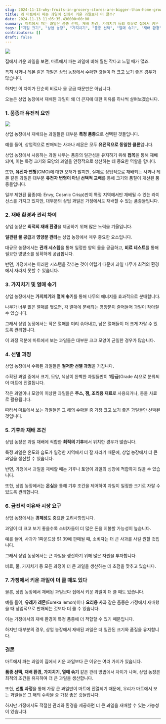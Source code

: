 ```yaml
---
slug: 2024-11-13-why-fruits-in-grocery-stores-are-bigger-than-home-grown-fruits
title: 왜 마트에서 파는 과일이 집에서 키운 과일보다 더 클까?
date: 2024-11-13 11:05:35.430000+00:00
summary: 마트에서 파는 과일은 품종 선택, 재배 환경, 가지치기 등의 이유로 집에서 키운 과일보다 더 크게 자랍니다. 상업 농장의 관리와 선별 과정이 과일 크기에 큰 영향을 미칩니다.
tags: ["과일 크기", "상업 농장", "가지치기", "품종 선택", "열매 솎기", "재배 환경"]
contributors: []
draft: false
---
```


![](https://blogger.googleusercontent.com/img/a/AVvXsEjE5L4fCLv4io5cV9Mkmv1Zl2uTTcSQqHsyIvtW3i0aBFKpWQqpYaDzimtJXmfDpe6BoRtIASliYyTmJf34o0OLGdWeEx08jYbCXRlCOZR4_ZZVnVES8tOhIsRO5wFh_dMXHREnJlYk6d95FaPry4mPeLrao489mKrLByNBblWAlKymMHmRHA0upZwpBUE)

집에서 키운 과일을 보면, 마트에서 파는 과일에 비해 훨씬 작다고 느낄 때가 많죠.

특히 사과나 레몬 같은 과일은 상업 농장에서 수확한 것들이 더 크고 보기 좋은 경우가 많습니다.

하지만 이 차이가 단순히 비료나 물 공급 때문만은 아닙니다.

오늘은 상업 농장에서 재배된 과일이 왜 더 큰지에 대한 이유를 하나씩 살펴보겠습니다.

### 1. **품종과 유전적 요인**

![](https://blogger.googleusercontent.com/img/a/AVvXsEgf1h6nD0JZANATz_jpY8nFSyFQTrvcK6_7CQJiEaUsekmLmUJVOIHOKSlpAfs3zJhUC0Tkh8EaxKW0XqYEKdMqbvbhRx2cYeLEgOtZHWYjv0a6HKlf6lkKjNAx5enbw4MC-SFK2HIrTI2L3aRHzkWjEx8F4haR0O4T33KhP6XGWt5tI8OlJ8Rfasmx3Ck)

상업 농장에서 재배되는 과일들은 대부분 **특정 품종**으로 선택된 것들입니다.

예를 들어, 상업적으로 판매되는 사과나 레몬은 모두 **유전적으로 동일한 클론**입니다.

상업 농장에서 사용하는 과일 나무는 품종의 일관성을 유지하기 위해 **접목**을 통해 재배되며, 이는 특정 크기와 모양의 과일을 안정적으로 생산하는 데 중요한 역할을 합니다.

또한, **유전자 변형**(GMO)에 대한 오해가 많지만, 실제로 상업적으로 재배되는 사과나 레몬 같은 과일은 대부분 **유전자 변형이 아닌 선택적 교배**를 통해 크기와 품질이 개선된 품종들입니다.

일부 제한된 품종(예: Envy, Cosmic Crisp)만이 특정 지역에서만 재배될 수 있는 라이선스를 가지고 있지만, 대부분의 상업 과일은 가정에서도 재배할 수 있는 품종들입니다.

### 2. **재배 환경과 관리 차이**

상업 농장은 **최적의 재배 환경**을 제공하기 위해 많은 노력을 기울입니다.

**일관된 물 공급**과 **영양분 관리**는 상업 농장에서 매우 중요한 요소입니다.

대규모 농장에서는 **관개 시스템**을 통해 일정한 양의 물을 공급하고, **비료 테스트**를 통해 필요한 영양소를 정확하게 공급합니다.

반면, 가정에서는 이러한 시스템을 갖추는 것이 어렵기 때문에 과일 나무가 최적의 환경에서 자라지 못할 수 있습니다.

### 3. **가지치기 및 열매 솎기**

상업 농장에서는 **가지치기**와 **열매 솎기**를 통해 나무의 에너지를 효과적으로 분배합니다.

나무가 너무 많은 열매를 맺으면, 각 열매에 분배되는 영양분이 줄어들어 과일이 작아질 수 있습니다.

그래서 상업 농장에서는 작은 열매를 미리 솎아내고, 남은 열매들이 더 크게 자랄 수 있도록 관리합니다.

이 과정 덕분에 마트에서 보는 과일들은 대부분 크고 모양이 균일한 경우가 많습니다.

### 4. **선별 과정**

상업 농장에서 수확된 과일들은 **철저한 선별 과정**을 거칩니다.

수확된 과일 중에서 크기, 모양, 색상이 완벽한 과일들만이 **1등급**(Grade A)으로 분류되어 마트에 진열됩니다.

작은 과일이나 모양이 이상한 과일들은 **주스, 잼, 조리용 재료**로 사용되거나, 동물 사료로 활용됩니다.

따라서 마트에서 보는 과일들은 그 해의 수확물 중 가장 크고 보기 좋은 과일들만 선택된 것입니다.

### 5. **기후와 재배 조건**

상업 농장은 과일 재배에 적합한 **최적의 기후**에서 위치한 경우가 많습니다.

특정 과일은 온도와 습도가 일정한 지역에서 더 잘 자라기 때문에, 상업 농장에서 더 큰 과일을 생산할 수 있습니다.

반면, 가정에서 과일을 재배할 때는 기후나 토양이 과일의 성장에 적합하지 않을 수 있습니다.

또한, 상업 농장에서는 **온실**을 통해 기후 조건을 제어하여 과일이 일정한 크기로 자랄 수 있도록 관리합니다.

### 6. **금전적 이유와 시장 요구**

상업 농장에서는 **경제성**도 중요한 고려사항입니다.

과일이 더 크고 보기 좋을수록 소비자들이 더 많은 돈을 지불할 가능성이 높습니다.

예를 들어, 사과가 1파운드당 $1.39에 판매될 때, 소비자는 더 큰 사과를 사길 원할 것입니다.

그래서 상업 농장에서는 큰 과일을 생산하기 위해 많은 자원을 투자합니다.

비료, 물, 가지치기 등 모든 과정이 더 큰 과일을 생산하는 데 초점을 맞추고 있습니다.

### 7. **가정에서 키운 과일이 더 클 때도 있다**

물론, 상업 농장에서 재배된 과일보다 집에서 키운 과일이 더 클 때도 있습니다.

예를 들어, **유레카 레몬**(Eureka lemon)이나 **요리용 사과** 같은 품종은 가정에서 재배했을 때 상업적으로 판매되는 것보다 더 클 수 있습니다.

이는 가정에서의 재배 환경이 특정 품종에 더 적합할 수 있기 때문입니다.

하지만 대부분의 경우, 상업 농장에서 재배된 과일은 더 일관된 크기와 품질을 유지합니다.

### 결론

마트에서 파는 과일이 집에서 키운 과일보다 큰 이유는 여러 가지가 있습니다.

**품종 선택, 재배 환경, 가지치기, 열매 솎기** 같은 관리 방법에서 차이가 나며, 상업 농장은 최적의 조건을 유지하여 더 큰 과일을 생산합니다.

또한, **선별 과정**을 통해 가장 큰 과일만이 마트에 진열되기 때문에, 우리가 마트에서 보는 과일들은 그 해의 수확물 중 가장 좋은 것들입니다.

하지만 가정에서도 적절한 관리와 환경을 제공하면 더 큰 과일을 재배할 수 있는 가능성이 있습니다.

---

